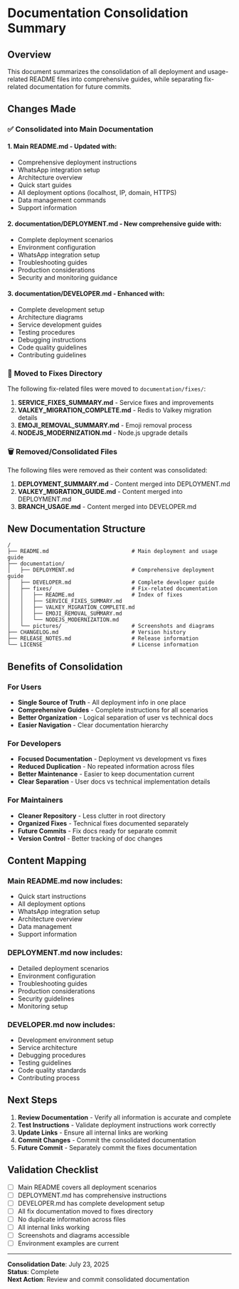 # Documentation Consolidation Summary

## Overview

This document summarizes the consolidation of all deployment and usage-related README files into comprehensive guides, while separating fix-related documentation for future commits.

## Changes Made

### ✅ **Consolidated into Main Documentation**

#### 1. **Main README.md** - Updated with:
- Comprehensive deployment instructions
- WhatsApp integration setup
- Architecture overview
- Quick start guides
- All deployment options (localhost, IP, domain, HTTPS)
- Data management commands
- Support information

#### 2. **documentation/DEPLOYMENT.md** - New comprehensive guide with:
- Complete deployment scenarios
- Environment configuration
- WhatsApp integration setup
- Troubleshooting guides
- Production considerations
- Security and monitoring guidance

#### 3. **documentation/DEVELOPER.md** - Enhanced with:
- Complete development setup
- Architecture diagrams
- Service development guides
- Testing procedures
- Debugging instructions
- Code quality guidelines
- Contributing guidelines

### 📁 **Moved to Fixes Directory**

The following fix-related files were moved to `documentation/fixes/`:

1. **SERVICE_FIXES_SUMMARY.md** - Service fixes and improvements
2. **VALKEY_MIGRATION_COMPLETE.md** - Redis to Valkey migration details
3. **EMOJI_REMOVAL_SUMMARY.md** - Emoji removal process
4. **NODEJS_MODERNIZATION.md** - Node.js upgrade details

### 🗑️ **Removed/Consolidated Files**

The following files were removed as their content was consolidated:

1. **DEPLOYMENT_SUMMARY.md** - Content merged into DEPLOYMENT.md
2. **VALKEY_MIGRATION_GUIDE.md** - Content merged into DEPLOYMENT.md
3. **BRANCH_USAGE.md** - Content merged into DEVELOPER.md

## New Documentation Structure

```
/
├── README.md                          # Main deployment and usage guide
├── documentation/
│   ├── DEPLOYMENT.md                  # Comprehensive deployment guide
│   ├── DEVELOPER.md                   # Complete developer guide
│   ├── fixes/                         # Fix-related documentation
│   │   ├── README.md                  # Index of fixes
│   │   ├── SERVICE_FIXES_SUMMARY.md
│   │   ├── VALKEY_MIGRATION_COMPLETE.md
│   │   ├── EMOJI_REMOVAL_SUMMARY.md
│   │   └── NODEJS_MODERNIZATION.md
│   └── pictures/                      # Screenshots and diagrams
├── CHANGELOG.md                       # Version history
├── RELEASE_NOTES.md                   # Release information
└── LICENSE                            # License information
```

## Benefits of Consolidation

### **For Users**
- **Single Source of Truth** - All deployment info in one place
- **Comprehensive Guides** - Complete instructions for all scenarios
- **Better Organization** - Logical separation of user vs technical docs
- **Easier Navigation** - Clear documentation hierarchy

### **For Developers**
- **Focused Documentation** - Deployment vs development vs fixes
- **Reduced Duplication** - No repeated information across files
- **Better Maintenance** - Easier to keep documentation current
- **Clear Separation** - User docs vs technical implementation details

### **For Maintainers**
- **Cleaner Repository** - Less clutter in root directory
- **Organized Fixes** - Technical fixes documented separately
- **Future Commits** - Fix docs ready for separate commit
- **Version Control** - Better tracking of doc changes

## Content Mapping

### **Main README.md** now includes:
- Quick start instructions
- All deployment options
- WhatsApp integration setup
- Architecture overview
- Data management
- Support information

### **DEPLOYMENT.md** now includes:
- Detailed deployment scenarios
- Environment configuration
- Troubleshooting guides
- Production considerations
- Security guidelines
- Monitoring setup

### **DEVELOPER.md** now includes:
- Development environment setup
- Service architecture
- Debugging procedures
- Testing guidelines
- Code quality standards
- Contributing process

## Next Steps

1. **Review Documentation** - Verify all information is accurate and complete
2. **Test Instructions** - Validate deployment instructions work correctly
3. **Update Links** - Ensure all internal links are working
4. **Commit Changes** - Commit the consolidated documentation
5. **Future Commit** - Separately commit the fixes documentation

## Validation Checklist

- [ ] Main README covers all deployment scenarios
- [ ] DEPLOYMENT.md has comprehensive instructions
- [ ] DEVELOPER.md has complete development setup
- [ ] All fix documentation moved to fixes directory
- [ ] No duplicate information across files
- [ ] All internal links working
- [ ] Screenshots and diagrams accessible
- [ ] Environment examples are current

---

**Consolidation Date**: July 23, 2025  
**Status**: Complete  
**Next Action**: Review and commit consolidated documentation
